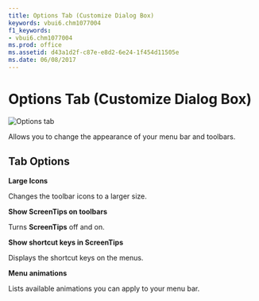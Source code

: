 ```yaml
---
title: Options Tab (Customize Dialog Box)
keywords: vbui6.chm1077004
f1_keywords:
- vbui6.chm1077004
ms.prod: office
ms.assetid: d43a1d2f-c87e-e8d2-6e24-1f454d11505e
ms.date: 06/08/2017
---
```



# Options Tab (Customize Dialog Box)


![Options tab](images/avhdg008_ZA01201571.gif)



Allows you to change the appearance of your menu bar and toolbars.

## Tab Options

 **Large Icons**

Changes the toolbar icons to a larger size.

 **Show ScreenTips on toolbars**

Turns **ScreenTips** off and on.

 **Show shortcut keys in ScreenTips**

Displays the shortcut keys on the menus.

 **Menu animations**

Lists available animations you can apply to your menu bar.


